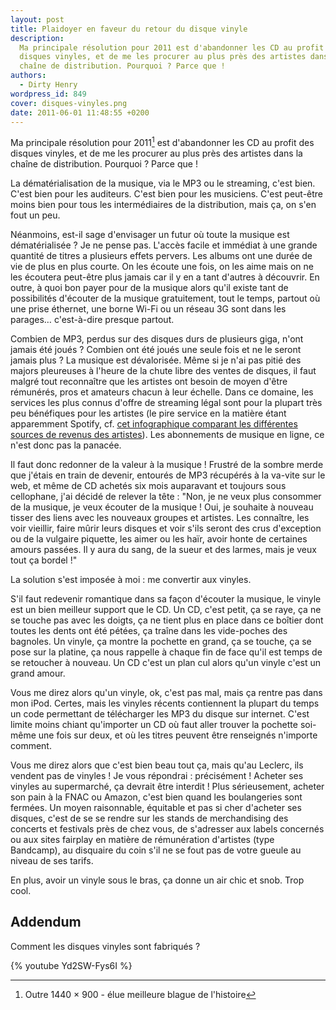 ```yaml
---
layout: post
title: Plaidoyer en faveur du retour du disque vinyle
description:
  Ma principale résolution pour 2011 est d'abandonner les CD au profit des
  disques vinyles, et de me les procurer au plus près des artistes dans la
  chaîne de distribution. Pourquoi ? Parce que !
authors:
  - Dirty Henry
wordpress_id: 849
cover: disques-vinyles.png
date: 2011-06-01 11:48:55 +0200
---
```


Ma principale résolution pour 2011[^1] est d'abandonner les CD au profit des
disques vinyles, et de me les procurer au plus près des artistes dans la chaîne
de distribution. Pourquoi ? Parce que !

La dématérialisation de la musique, via le MP3 ou le streaming, c'est bien.
C'est bien pour les auditeurs. C'est bien pour les musiciens. C'est peut-être
moins bien pour tous les intermédiaires de la distribution, mais ça, on s'en
fout un peu.

Néanmoins, est-il sage d'envisager un futur où toute la musique est
dématérialisée ? Je ne pense pas. L'accès facile et immédiat à une grande
quantité de titres a plusieurs effets pervers. Les albums ont une durée de vie
de plus en plus courte. On les écoute une fois, on les aime mais on ne les
écoutera peut-être plus jamais car il y en a tant d'autres à découvrir. En
outre, à quoi bon payer pour de la musique alors qu'il existe tant de
possibilités d'écouter de la musique gratuitement, tout le temps, partout où une
prise éthernet, une borne Wi-Fi ou un réseau 3G sont dans les parages…
c'est-à-dire presque partout.

Combien de MP3, perdus sur des disques durs de plusieurs giga, n'ont jamais été
joués ? Combien ont été joués une seule fois et ne le seront jamais plus ? La
musique est dévalorisée. Même si je n'ai pas pitié des majors pleureuses à
l'heure de la chute libre des ventes de disques, il faut malgré tout reconnaître
que les artistes ont besoin de moyen d'être rémunérés, pros et amateurs chacun à
leur échelle. Dans ce domaine, les services les plus connus d'offre de streaming
légal sont pour la plupart très peu bénéfiques pour les artistes (le pire
service en la matière étant apparemment Spotify, cf. [cet infographique
comparant les différentes sources de revenus des artistes][1]). Les abonnements
de musique en ligne, ce n'est donc pas la panacée.

Il faut donc redonner de la valeur à la musique ! Frustré de la sombre merde que
j'étais en train de devenir, entourés de MP3 récupérés à la va-vite sur le web,
et même de CD achetés six mois auparavant et toujours sous cellophane, j'ai
décidé de relever la tête : "Non, je ne veux plus consommer de la musique, je
veux écouter de la musique ! Oui, je souhaite à nouveau tisser des liens avec
les nouveaux groupes et artistes. Les connaître, les voir vieillir, faire mûrir
leurs disques et voir s'ils seront des crus d'exception ou de la vulgaire
piquette, les aimer ou les haïr, avoir honte de certaines amours passées. Il y
aura du sang, de la sueur et des larmes, mais je veux tout ça bordel !"

La solution s'est imposée à moi : me convertir aux vinyles.

S'il faut redevenir romantique dans sa façon d'écouter la musique, le vinyle est
un bien meilleur support que le CD. Un CD, c'est petit, ça se raye, ça ne se
touche pas avec les doigts, ça ne tient plus en place dans ce boîtier dont
toutes les dents ont été pétées, ça traîne dans les vide-poches des bagnoles. Un
vinyle, ça montre la pochette en grand, ça se touche, ça se pose sur la platine,
ça nous rappelle à chaque fin de face qu'il est temps de se retoucher à nouveau.
Un CD c'est un plan cul alors qu'un vinyle c'est un grand amour.

Vous me direz alors qu'un vinyle, ok, c'est pas mal, mais ça rentre pas dans mon
iPod. Certes, mais les vinyles récents contiennent la plupart du temps un code
permettant de télécharger les MP3 du disque sur internet. C'est limite moins
chiant qu'importer un CD où faut aller trouver la pochette soi-même une fois sur
deux, et où les titres peuvent être renseignés n'importe comment.

Vous me direz alors que c'est bien beau tout ça, mais qu'au Leclerc, ils vendent
pas de vinyles ! Je vous répondrai : précisément ! Acheter ses vinyles au
supermarché, ça devrait être interdit ! Plus sérieusement, acheter son pain à la
FNAC ou Amazon, c'est bien quand les boulangeries sont fermées. Un moyen
raisonnable, équitable et pas si cher d'acheter ses disques, c'est de se se
rendre sur les stands de merchandising des concerts et festivals près de chez
vous, de s'adresser aux labels concernés ou aux sites fairplay en matière de
rémunération d'artistes (type Bandcamp), au disquaire du coin s'il ne se fout
pas de votre gueule au niveau de ses tarifs.

En plus, avoir un vinyle sous le bras, ça donne un air chic et snob. Trop cool.

## Addendum

Comment les disques vinyles sont fabriqués ?

{% youtube Yd2SW-Fys6I %}

[^1]: Outre 1440 × 900 - élue meilleure blague de l'histoire

[1]:
  https://informationisbeautiful.net/2010/how-much-do-music-artists-earn-online/
